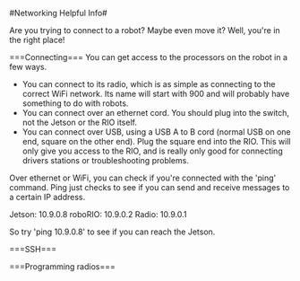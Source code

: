 #Networking Helpful Info#

Are you trying to connect to a robot? Maybe even move it? Well, you're in the right place!

===Connecting===
You can get access to the processors on the robot in a few ways. 
  - You can connect to its radio, which is as simple as connecting to the correct WiFi network. Its name will start with 900 and will probably have something to do with robots.
  - You can connect over an ethernet cord. You should plug into the switch, not the Jetson or the RIO itself.
  - You can connect over USB, using a USB A to B cord (normal USB on one end, square on the other end). Plug the square end into the RIO. This will only give you access to the RIO, and is really only good for connecting drivers stations or troubleshooting problems.

Over ethernet or WiFi, you can check if you're connected with the 'ping' command. Ping just checks to see if you can send and receive messages to a certain IP address.

Jetson: 10.9.0.8
roboRIO: 10.9.0.2
Radio: 10.9.0.1

So try 'ping 10.9.0.8' to see if you can reach the Jetson.

===SSH===

===Programming radios===